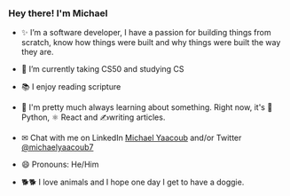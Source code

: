 ### Hey there! I'm Michael

<!--
**michaelyaacoub/michaelyaacoub** is a ✨ _special_ ✨ repository because its `README.md` (this file) appears on your GitHub profile.

Here are some ideas to get you started:
💾 I'm pretty much always learning about something. Right now, it's React, and Python.
- 🔭 I’m currently working on ...
- 🌱 I’m currently taking CS50
- 👯 I’m looking to collaborate on ...
- 💾 I'm pretty much always learning about something. Right now, it's React, and Python.
- 📫 How to reach me: ...
✉ Chat with me on LinkedIn, /michaelyaacoub7
- 😄 Pronouns: He/Him
- ⚡ Fun fact: ...
-->

- ✨ I’m a software developer, I have a passion for building things from scratch, 
     know how things were built and why things were built the way they are.

- 🌱 I’m currently taking CS50 and studying CS

- 📚 I enjoy reading scripture

- 💾 I'm pretty much always learning about something. Right now, it's 🐍  Python, ⚛️  React and ✍writing articles.

- ✉ Chat with me on LinkedIn [Michael Yaacoub](https://www.linkedin.com/in/michaelyaacoub7/) and/or Twitter [@michaelyaacoub7](@michaelyaacoub7)

- 😄 Pronouns: He/Him

- 🐕🐕 I love animals and I hope one day I get to have a doggie.
